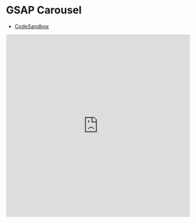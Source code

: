 # GSAP Carousel

- [CodeSandbox](https://codesandbox.io/s/modest-euclid-sf7m7?file=/index.html)

<iframe src="https://codesandbox.io/embed/modest-euclid-sf7m7?fontsize=14&hidenavigation=1&theme=dark"
     style="width:100%; height:500px; border:0; border-radius: 4px; overflow:hidden;"
     title="gsap-carousel"
     allow="accelerometer; ambient-light-sensor; camera; encrypted-media; geolocation; gyroscope; hid; microphone; midi; payment; usb; vr; xr-spatial-tracking"
     sandbox="allow-forms allow-modals allow-popups allow-presentation allow-same-origin allow-scripts"
   ></iframe>
